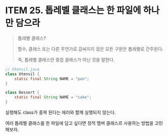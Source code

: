 # ITEM 25. 톱레벨 클래스는 한 파일에 하나만 담으라

> 톱레벨 클래스?
> 
> 함수, 클래스 또는 다른 무언가로 감싸지지 않은 모든 구문은 톱레벨로 간주된다.
> 
> 즉, 톱레벨 클래스란 중첩 클래스가 아닌 것을 말한다.

```java
// Utensil.java
class Utensil {
    static final String NAME = "pan";
}

class Dessert {
    static final String NAME = "cake";
}
```

실행해도 class가 중복 된다는 에러와 함께 실행되지 않는다.

여러 톱레벨 클래스를 한 파일에 담고 싶다면 정적 멤버 클래스르 사용하는 방법을 고민해보자.

